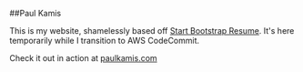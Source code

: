 ##Paul Kamis

This is my website, shamelessly based off [Start Bootstrap Resume](https://github.com/BlackrockDigital/startbootstrap-resume).  It's here temporarily while I transition to AWS CodeCommit.


Check it out in action at [paulkamis.com](http://paulkamis.com)

